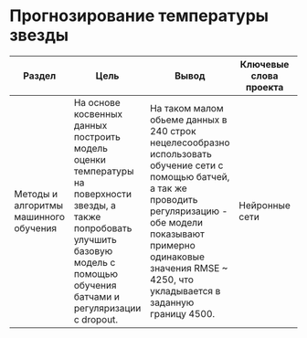 # Прогнозирование температуры звезды

Раздел | Цель | Вывод | Ключевые слова проекта | Используемые библиотеки
------------- |---------------- | ----------------| ---------------- | -----------------------
Методы и алгоритмы машинного обучения | На основе косвенных данных построить модель оценки температуры на поверхности звезды, а также попробовать улучшить базовую модель с помощью обучения батчами и регуляризации с dropout. | На таком малом обьеме данных в 240 строк нецелесообразно использовать обучение сети с помощью батчей, а так же проводить регуляризацию - обе модели показывают примерно одинаковые значения RMSE ~ 4250, что укладывается в заданную границу 4500. | Нейронные сети  | `Pandas`, `Python`, `Pytorch`
